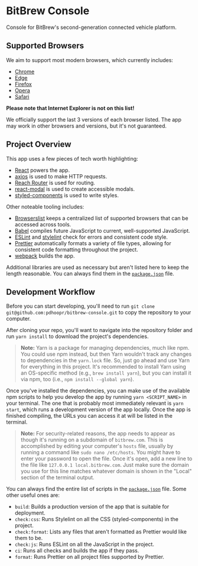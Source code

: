 # BitBrew Console

Console for BitBrew's second-generation connected vehicle platform.

## Supported Browsers

We aim to support most modern browsers, which currently includes:

- [Chrome](https://www.google.com/chrome/)
- [Edge](https://www.microsoft.com/en-us/windows/microsoft-edge)
- [Firefox](https://www.mozilla.org/en-US/firefox/)
- [Opera](http://www.opera.com/)
- [Safari](https://www.apple.com/safari/)

**Please note that Internet Explorer is not on this list!**

We officially support the last 3 versions of each browser listed. The app may work in other browsers and versions, but it's not guaranteed.

## Project Overview

This app uses a few pieces of tech worth highlighting:

- [React](https://reactjs.org/) powers the app.
- [axios](https://github.com/axios/axios) is used to make HTTP requests.
- [Reach Router](https://reach.tech/router) is used for routing.
- [react-modal](http://reactcommunity.org/react-modal/) is used to create accessible modals.
- [styled-components](https://www.styled-components.com/) is used to write styles.

Other noteable tooling includes:

- [Browserslist](https://github.com/ai/browserslist) keeps a centralized list of supported browsers that can be accessed across tools.
- [Babel](http://babeljs.io/) compiles future JavaScript to current, well-supported JavaScript.
- [ESLint](https://eslint.org/) and [stylelint](https://stylelint.io/) check for errors and consistent code style.
- [Prettier](https://prettier.io/) automatically formats a variety of file types, allowing for consistent code formatting throughout the project.
- [webpack](https://webpack.js.org/) builds the app.

Additional libraries are used as necessary but aren't listed here to keep the length reasonable. You can always find them in the [`package.json`](package.json) file.

## Development Workflow

Before you can start developing, you'll need to run `git clone git@github.com:pdhoopr/bitbrew-console.git` to copy the repository to your computer.

After cloning your repo, you'll want to navigate into the repository folder and run `yarn install` to download the project's dependencies.

> **Note:** Yarn is a package for managing dependencies, much like npm. You could use npm instead, but then Yarn wouldn't track any changes to dependencies in the `yarn.lock` file. So, just go ahead and use Yarn for everything in this project. It's recommended to install Yarn using an OS-specific method (e.g., `brew install yarn`), but you can install it via npm, too (i.e., `npm install --global yarn`).

Once you've installed the dependencies, you can make use of the available npm scripts to help you develop the app by running `yarn <SCRIPT_NAME>` in your terminal. The one that is probably most immediately relevant is `yarn start`, which runs a development version of the app locally. Once the app is finished compiling, the URLs you can access it at will be listed in the terminal.

> **Note:** For security-related reasons, the app needs to appear as though it's running on a subdomain of `bitbrew.com`. This is accomplished by editing your computer's `hosts` file, usually by running a command like `sudo nano /etc/hosts`. You might have to enter your password to open the file. Once it's open, add a new line to the file like `127.0.0.1 local.bitbrew.com`. Just make sure the domain you use for this line matches whatever domain is shown in the "Local" section of the terminal output.

You can always find the entire list of scripts in the [`package.json`](package.json) file. Some other useful ones are:

- `build`: Builds a production version of the app that is suitable for deployment.
- `check:css`: Runs Stylelint on all the CSS (styled-components) in the project.
- `check:format`: Lists any files that aren't formatted as Prettier would like them to be.
- `check:js`: Runs ESLint on all the JavaScript in the project.
- `ci`: Runs all checks and builds the app if they pass.
- `format`: Runs Prettier on all project files supported by Prettier.
